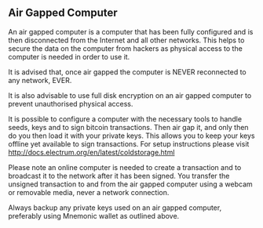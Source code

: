 ## Air Gapped Computer

An air gapped computer is a computer that has been fully configured and is then disconnected from the Internet and all other networks.  This helps to secure the data on the computer from hackers as physical access to the computer is needed in order to use it. 

It is advised that, once air gapped the computer is NEVER reconnected to any network, EVER.

It is also advisable to use full disk encryption on an air gapped computer to prevent unauthorised physical access.

It is possible to configure a computer with the necessary tools to handle seeds, keys and to sign bitcoin transactions.  Then air gap it, and only then do you then load it with your private keys.  This allows you to keep your keys offline yet available to sign transactions.  For setup instructions please visit http://docs.electrum.org/en/latest/coldstorage.html

Please note an online computer is needed to create a transaction and to broadcast it to the network after it has been signed.  You transfer the unsigned transaction to and from the air gapped computer using a webcam or removable media, never a network connection. 

Always backup any private keys used on an air gapped computer, preferably using Mnemonic wallet as outlined above.
